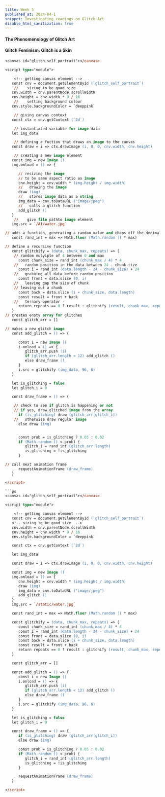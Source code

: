 ```yaml
---
title: Week 5 
published_at: 2024-04-1
snippet: Investigating readings on Glitch Art
disable_html_sanitization: true
---
```


#### The Phenomenology of Glitch Art

#### Glitch Feminism: Glitch is a Skin

```ps
<canvas id="glitch_self_portrait"></canvas>

<script type="module">

    <!-- getting canvas element -->
   const cnv = document.getElementById (`glitch_self_portrait`)
    //    sizing to be good size
   cnv.width = cnv.parentNode.scrollWidth
   cnv.height = cnv.width * 9 / 16
    //    setting background colour
   cnv.style.backgroundColor = `deeppink`

    // giving canvas context
   const ctx = cnv.getContext (`2d`)

    // instantiated variable for image data
   let img_data

    // defining a fuction that draws an image to the canvas
   const draw = i => ctx.drawImage (i, 0, 0, cnv.width, cnv.height)

    // creating a new image element
   const img = new Image ()
   img.onload = () => {

      // resizing the image
      // to be same aspect ratio as image
      cnv.height = cnv.width * (img.height / img.width)
      //   drawing the image
      draw (img)
      //   stores image data as a string
      img_data = cnv.toDataURL ("image/jpeg")
      //   calls a glitch function
      add_glitch ()
   }
    //    give file pathto image element
   img.src = `/A1/water.jpg`

// adds a function, generating a random value and chops off the decimal points. returning a random integer between 0 and max.
   const rand_int = max => Math.floor (Math.random () * max)

// define a recursive function
   const glitchify = (data, chunk_max, repeats) => {
    // random mulyiple of 4 between 0 and max
      const chunk_size = rand_int (chunk_max / 4) * 4
    //   random position in the data between 24 - chunk size
      const i = rand_int (data.length - 24 - chunk_size) + 24
    //   grabbing all data before random position
      const front = data.slice (0, i)
    //   leaving gap the size of chunk
    // leaving out a chunk
      const back = data.slice (i + chunk_size, data.length)
      const result = front + back
    //   ternary operator - 
      return repeats == 0 ? result : glitchify (result, chunk_max, repeats - 1)
   }
// creates enpty array for glitches
   const glitch_arr = []

// makes a new glitch image
   const add_glitch = () => {

      const i = new Image ()
      i.onload = () => {
         glitch_arr.push (i)
         if (glitch_arr.length < 12) add_glitch ()
         else draw_frame ()
      }
      i.src = glitchify (img_data, 96, 6)
   }

   let is_glitching = false
   let glitch_i = 0

   const draw_frame = () => {

    // check to see if glitch is happening or not
    // if yes, draw glitched image from the array
      if (is_glitching) draw (glitch_arr[glitch_i])
    //   otherwise draw regular image
      else draw (img)


      const prob = is_glitching ? 0.05 : 0.02
      if (Math.random () < prob) {
         glitch_i = rand_int (glitch_arr.length)
         is_glitching = !is_glitching
      }

// call next animation frame
      requestAnimationFrame (draw_frame)
   }

</script>

```ps
<canvas id="glitch_self_portrait"></canvas>

<script type="module">

    <!-- getting canvas element -->
   const cnv = document.getElementById (`glitch_self_portrait`)
   <!-- sizing to be good size  -->
   cnv.width = cnv.parentNode.scrollWidth
   cnv.height = cnv.width * 9 / 16
   cnv.style.backgroundColor = `deeppink`

   const ctx = cnv.getContext (`2d`)

   let img_data

   const draw = i => ctx.drawImage (i, 0, 0, cnv.width, cnv.height)

   const img = new Image ()
   img.onload = () => {
      cnv.height = cnv.width * (img.height / img.width)
      draw (img)
      img_data = cnv.toDataURL ("image/jpeg")
      add_glitch ()
   }
   img.src = `/static/water.jpg`

   const rand_int = max => Math.floor (Math.random () * max)

   const glitchify = (data, chunk_max, repeats) => {
      const chunk_size = rand_int (chunk_max / 4) * 4
      const i = rand_int (data.length - 24 - chunk_size) + 24
      const front = data.slice (0, i)
      const back = data.slice (i + chunk_size, data.length)
      const result = front + back
      return repeats == 0 ? result : glitchify (result, chunk_max, repeats - 1)
   }

   const glitch_arr = []

   const add_glitch = () => {
      const i = new Image ()
      i.onload = () => {
         glitch_arr.push (i)
         if (glitch_arr.length < 12) add_glitch ()
         else draw_frame ()
      }
      i.src = glitchify (img_data, 96, 6)
   }

   let is_glitching = false
   let glitch_i = 0

   const draw_frame = () => {
      if (is_glitching) draw (glitch_arr[glitch_i])
      else draw (img)

      const prob = is_glitching ? 0.05 : 0.02
      if (Math.random () < prob) {
         glitch_i = rand_int (glitch_arr.length)
         is_glitching = !is_glitching
      }

      requestAnimationFrame (draw_frame)
   }

</script>
```
